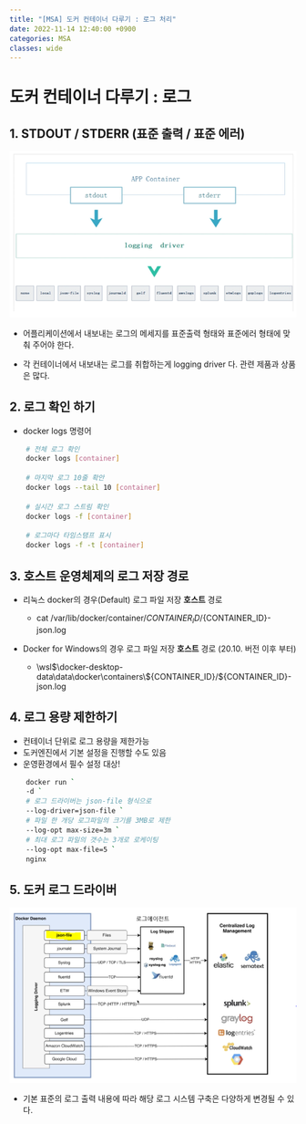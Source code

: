 ```yaml
---
title: "[MSA] 도커 컨테이너 다루기 : 로그 처리"
date: 2022-11-14 12:40:00 +0900
categories: MSA
classes: wide
---
```


# 도커 컨테이너 다루기 : 로그

## 1. STDOUT / STDERR (표준 출력 / 표준 에러)
![도커 볼륨 01](/images/20221114_docker_log01.png)

- 어플리케이션에서 내보내는 로그의 메세지를 표준출력 형태와 표준에러 형태에 맞춰 주어야 한다.

- 각 컨테이너에서 내보내는 로그를 취합하는게 logging driver 다. 관련 제품과 상품은 많다. 

## 2. 로그 확인 하기

- docker logs 명령어 

```bash
    # 전체 로그 확인
    docker logs [container]

    # 마지막 로그 10줄 확안
    docker logs --tail 10 [container]

    # 실시간 로그 스트림 확인 
    docker logs -f [container]

    # 로그마다 타임스탬프 표시
    docker logs -f -t [container]
```

## 3. 호스트 운영체제의 로그 저장 경로

- 리눅스 docker의 경우(Default) 로그 파일 저장 **호스트** 경로
    - cat /var/lib/docker/container/${CONTAINER_ID}/${CONTAINER_ID}-json.log

- Docker for Windows의 경우 로그 파일 저장 **호스트** 경로 (20.10. 버전 이후 부터)
    - \\wsl$\docker-desktop-data\data\docker\containers\${CONTAINER_ID}/${CONTAINER_ID}-json.log

## 4. 로그 용량 제한하기

- 컨테이너 단위로 로그 용량을 제한가능
- 도커엔진에서 기본 설정을 진행할 수도 있음
- 운영환경에서 필수 설정 대상!

```bash
    docker run `
    -d `
    # 로그 드라이버는 json-file 형식으로
    --log-driver=json-file ` 
    # 파일 한 개당 로그파일의 크기를 3MB로 제한
    --log-opt max-size=3m `  
    # 최대 로그 파일의 갯수는 3개로 로케이팅
    --log-opt max-file=5 `   
    nginx
```

## 5. 도커 로그 드라이버
![도커 볼륨 02](/images/20221114_docker_log02.png)

- 기본 표준의 로그 출력 내용에 따라 해당 로그 시스템 구축은 다양하게 변경될 수 있다.


